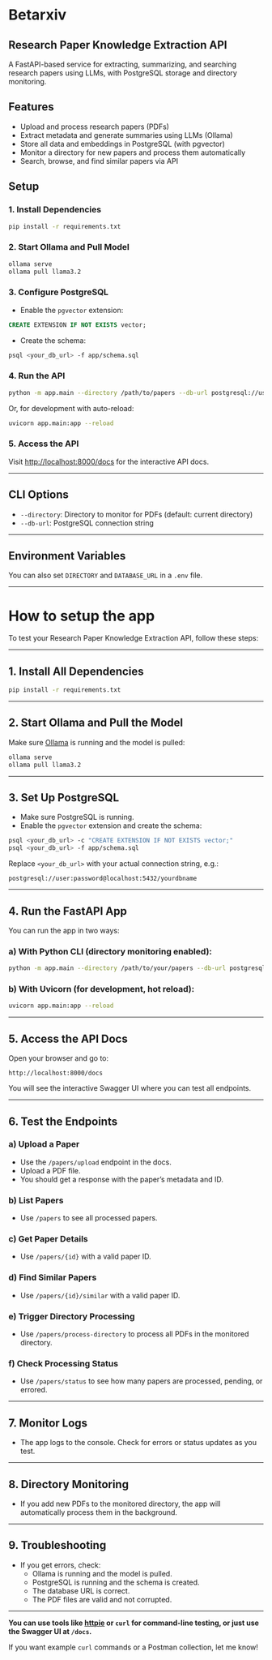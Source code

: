 # Betarxiv

## Research Paper Knowledge Extraction API

A FastAPI-based service for extracting, summarizing, and searching research papers using LLMs, with PostgreSQL storage and directory monitoring.

## Features

- Upload and process research papers (PDFs)
- Extract metadata and generate summaries using LLMs (Ollama)
- Store all data and embeddings in PostgreSQL (with pgvector)
- Monitor a directory for new papers and process them automatically
- Search, browse, and find similar papers via API

## Setup

### 1. Install Dependencies

```bash
pip install -r requirements.txt
```

### 2. Start Ollama and Pull Model

```bash
ollama serve
ollama pull llama3.2
```

### 3. Configure PostgreSQL

- Enable the `pgvector` extension:

```sql
CREATE EXTENSION IF NOT EXISTS vector;
```

- Create the schema:

```bash
psql <your_db_url> -f app/schema.sql
```

### 4. Run the API

```bash
python -m app.main --directory /path/to/papers --db-url postgresql://user:pass@localhost:5432/dbname
```

Or, for development with auto-reload:

```bash
uvicorn app.main:app --reload
```

### 5. Access the API

Visit [http://localhost:8000/docs](http://localhost:8000/docs) for the interactive API docs.

---

## CLI Options

- `--directory`: Directory to monitor for PDFs (default: current directory)
- `--db-url`: PostgreSQL connection string

---

## Environment Variables

You can also set `DIRECTORY` and `DATABASE_URL` in a `.env` file.

---




# How to setup the app

To test your Research Paper Knowledge Extraction API, follow these steps:

---

## 1. **Install All Dependencies**

```bash
pip install -r requirements.txt
```

---

## 2. **Start Ollama and Pull the Model**

Make sure [Ollama](https://ollama.com/) is running and the model is pulled:

```bash
ollama serve
ollama pull llama3.2
```

---

## 3. **Set Up PostgreSQL**

- Make sure PostgreSQL is running.
- Enable the `pgvector` extension and create the schema:

```bash
psql <your_db_url> -c "CREATE EXTENSION IF NOT EXISTS vector;"
psql <your_db_url> -f app/schema.sql
```

Replace `<your_db_url>` with your actual connection string, e.g.:
```
postgresql://user:password@localhost:5432/yourdbname
```

---

## 4. **Run the FastAPI App**

You can run the app in two ways:

### a) **With Python CLI (directory monitoring enabled):**

```bash
python -m app.main --directory /path/to/your/papers --db-url postgresql://user:password@localhost:5432/yourdbname
```

### b) **With Uvicorn (for development, hot reload):**

```bash
uvicorn app.main:app --reload
```

---

## 5. **Access the API Docs**

Open your browser and go to:

```
http://localhost:8000/docs
```

You will see the interactive Swagger UI where you can test all endpoints.

---

## 6. **Test the Endpoints**

### a) **Upload a Paper**

- Use the `/papers/upload` endpoint in the docs.
- Upload a PDF file.
- You should get a response with the paper’s metadata and ID.

### b) **List Papers**

- Use `/papers` to see all processed papers.

### c) **Get Paper Details**

- Use `/papers/{id}` with a valid paper ID.

### d) **Find Similar Papers**

- Use `/papers/{id}/similar` with a valid paper ID.

### e) **Trigger Directory Processing**

- Use `/papers/process-directory` to process all PDFs in the monitored directory.

### f) **Check Processing Status**

- Use `/papers/status` to see how many papers are processed, pending, or errored.

---

## 7. **Monitor Logs**

- The app logs to the console. Check for errors or status updates as you test.

---

## 8. **Directory Monitoring**

- If you add new PDFs to the monitored directory, the app will automatically process them in the background.

---

## 9. **Troubleshooting**

- If you get errors, check:
  - Ollama is running and the model is pulled.
  - PostgreSQL is running and the schema is created.
  - The database URL is correct.
  - The PDF files are valid and not corrupted.

---

**You can use tools like [httpie](https://httpie.io/) or `curl` for command-line testing, or just use the Swagger UI at `/docs`.**

If you want example `curl` commands or a Postman collection, let me know!
